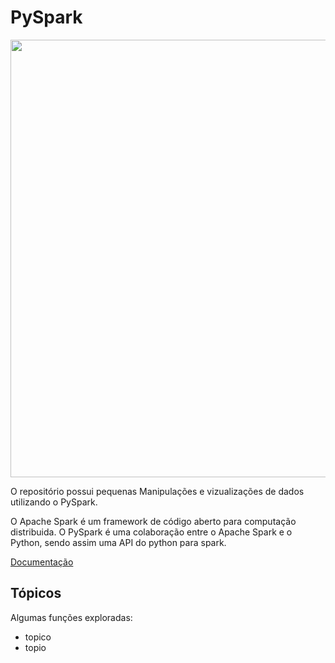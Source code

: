 # PySpark

<div align="center">
<img src="https://miro.medium.com/max/1400/1*nPcdyVwgcuEZiEZiRqApug.jpeg" width="700px" />
</div>


<p>O repositório possui pequenas Manipulações e vizualizações de dados utilizando o PySpark. <p>O Apache Spark é um framework de código aberto para computação distribuida. O PySpark é uma colaboração entre o Apache Spark e o Python, sendo assim uma API do python para spark.

  [Documentação](https://spark.apache.org/)
  
 ## Tópicos
  
  Algumas funções exploradas:
  
  * topico
  * topio
